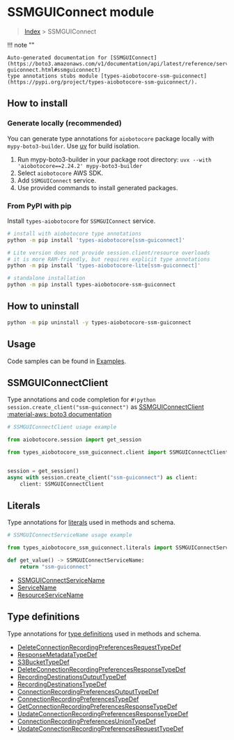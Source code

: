 # SSMGUIConnect module

> [Index](../README.md) > SSMGUIConnect


!!! note ""

    Auto-generated documentation for [SSMGUIConnect](https://boto3.amazonaws.com/v1/documentation/api/latest/reference/services/ssm-guiconnect.html#ssmguiconnect)
    type annotations stubs module [types-aiobotocore-ssm-guiconnect](https://pypi.org/project/types-aiobotocore-ssm-guiconnect/).

## How to install

### Generate locally (recommended)

You can generate type annotations for `aiobotocore` package locally with `mypy-boto3-builder`.
Use [uv](https://docs.astral.sh/uv/getting-started/installation/) for build isolation.

1. Run mypy-boto3-builder in your package root directory: `uvx --with 'aiobotocore==2.24.2' mypy-boto3-builder`
1. Select `aiobotocore` AWS SDK.
1. Add `SSMGUIConnect` service.
1. Use provided commands to install generated packages.



### From PyPI with pip

Install `types-aiobotocore` for `SSMGUIConnect` service.

```bash
# install with aiobotocore type annotations
python -m pip install 'types-aiobotocore[ssm-guiconnect]'

# Lite version does not provide session.client/resource overloads
# it is more RAM-friendly, but requires explicit type annotations
python -m pip install 'types-aiobotocore-lite[ssm-guiconnect]'

# standalone installation
python -m pip install types-aiobotocore-ssm-guiconnect
```



## How to uninstall

```bash
python -m pip uninstall -y types-aiobotocore-ssm-guiconnect
```

## Usage

Code samples can be found in [Examples](./usage.md).

## SSMGUIConnectClient

Type annotations and code completion for  `#!python session.create_client("ssm-guiconnect")` as [SSMGUIConnectClient](./client.md)
[:material-aws: boto3 documentation](https://boto3.amazonaws.com/v1/documentation/api/latest/reference/services/ssm-guiconnect.html#SSMGUIConnect.Client)

```python
# SSMGUIConnectClient usage example

from aiobotocore.session import get_session

from types_aiobotocore_ssm_guiconnect.client import SSMGUIConnectClient


session = get_session()
async with session.create_client("ssm-guiconnect") as client:
    client: SSMGUIConnectClient
```








## Literals

Type annotations for [literals](./literals.md) used in methods and schema.

```python
# SSMGUIConnectServiceName usage example

from types_aiobotocore_ssm_guiconnect.literals import SSMGUIConnectServiceName

def get_value() -> SSMGUIConnectServiceName:
    return "ssm-guiconnect"
```

- [SSMGUIConnectServiceName](./literals.md#ssmguiconnectservicename)
- [ServiceName](./literals.md#servicename)
- [ResourceServiceName](./literals.md#resourceservicename)




## Type definitions

Type annotations for [type definitions](./type_defs.md) used in methods and schema.

- [DeleteConnectionRecordingPreferencesRequestTypeDef](./type_defs.md#deleteconnectionrecordingpreferencesrequesttypedef)
- [ResponseMetadataTypeDef](./type_defs.md#responsemetadatatypedef)
- [S3BucketTypeDef](./type_defs.md#s3buckettypedef)
- [DeleteConnectionRecordingPreferencesResponseTypeDef](./type_defs.md#deleteconnectionrecordingpreferencesresponsetypedef)
- [RecordingDestinationsOutputTypeDef](./type_defs.md#recordingdestinationsoutputtypedef)
- [RecordingDestinationsTypeDef](./type_defs.md#recordingdestinationstypedef)
- [ConnectionRecordingPreferencesOutputTypeDef](./type_defs.md#connectionrecordingpreferencesoutputtypedef)
- [ConnectionRecordingPreferencesTypeDef](./type_defs.md#connectionrecordingpreferencestypedef)
- [GetConnectionRecordingPreferencesResponseTypeDef](./type_defs.md#getconnectionrecordingpreferencesresponsetypedef)
- [UpdateConnectionRecordingPreferencesResponseTypeDef](./type_defs.md#updateconnectionrecordingpreferencesresponsetypedef)
- [ConnectionRecordingPreferencesUnionTypeDef](./type_defs.md#connectionrecordingpreferencesuniontypedef)
- [UpdateConnectionRecordingPreferencesRequestTypeDef](./type_defs.md#updateconnectionrecordingpreferencesrequesttypedef)

